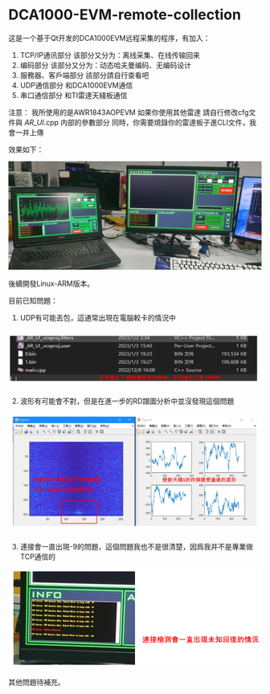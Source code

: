 # DCA1000-EVM-remote-collection
这是一个基于Qt开发的DCA1000EVM远程采集的程序，有加入：

1. TCP/IP通讯部分
该部分又分为：离线采集、在线传输回来
2. 编码部分
该部分又分为：动态哈夫曼编码、无编码设计
3. 服務器、客戶端部分
該部分請自行查看吧
4. UDP通信部分
和DCA1000EVM通信
5. 串口通信部分
和TI雷達天綫板通信

注意：
我所使用的是AWR1843AOPEVM 如果你使用其他雷達 請自行修改cfg文件與 _AR_UI_.cpp 内部的參數部分
同時，你需要燒錄你的雷達板子進CLI文件，我會一并上傳

效果如下：

![alt text](https://github.com/deltaRing/DCA1000-EVM-remote-collection/blob/main/%E6%95%88%E6%9E%9C%E5%9C%96%E5%B1%95%E7%A4%BA.jpg?raw=true)

後續開發Linux-ARM版本。

目前已知問題：
1. UDP有可能丟包，這通常出現在電腦較卡的情況中

![alt text](https://github.com/deltaRing/DCA1000-EVM-remote-collection/blob/main/%E4%B8%9F%E5%8C%85%E8%AA%AC%E6%98%8E.png?raw=true)

2. 波形有可能會不對，但是在進一步的RD譜圖分析中並沒發現這個問題

![alt text](https://github.com/deltaRing/DCA1000-EVM-remote-collection/blob/main/%E9%80%B2%E4%B8%80%E6%AD%A5%E6%B3%A2%E5%BD%A2%E5%88%86%E6%9E%90.png?raw=true)

3. 連接會一直出現-9的問題，這個問題我也不是很清楚，因爲我并不是專業做TCP通信的

![alt text](https://github.com/deltaRing/DCA1000-EVM-remote-collection/blob/main/%E9%80%A3%E6%8E%A5%E6%AA%A2%E6%B8%AC%E5%95%8F%E9%A1%8C.png?raw=true)

其他問題待補充。
